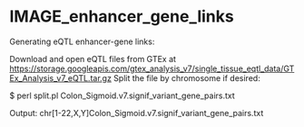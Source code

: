 # IMAGE_enhancer_gene_links

Generating eQTL enhancer-gene links:

Download and open eQTL files from GTEx at https://storage.googleapis.com/gtex_analysis_v7/single_tissue_eqtl_data/GTEx_Analysis_v7_eQTL.tar.gz
Split the file by chromosome if desired:

$ perl split.pl Colon_Sigmoid.v7.signif_variant_gene_pairs.txt

Output: chr[1-22,X,Y]Colon_Sigmoid.v7.signif_variant_gene_pairs.txt
